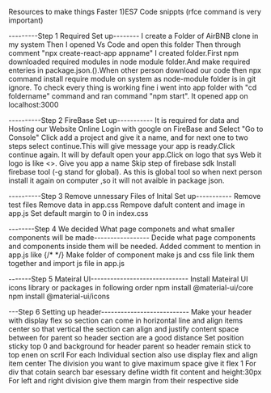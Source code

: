 Resources to make things Faster
1)ES7 Code snippts (rfce command is very important)



---------Step 1    Required Set up--------
I create a Folder of AirBNB clone in my system
Then I opened Vs Code and open this folder
Then through comment "npx create-react-app appname"  I created folder.First npm downloaded required modules in node module folder.And make required enteries in package.json.().When other person download our code then npx command install require module on system as node-module folder is in git ignore.
To check every thing is working fine i went into app folder with "cd foldername" command and ran command "npm start". It opened app on localhost:3000


----------Step 2    FireBase Set up-----------
It is required for data and Hosting our Website Online
Login with google on FireBase and Select "Go to Console"
Click  add a project and give it a name, and for next one to two steps select continue.This will give message your app is ready.Click continue again.
It will by default open your app.Click on logo that sys Web it logo is like <>.
Give you app a name
Skip step of firebase sdk
Install firebase tool     (-g stand for global).
As this is global tool so when next person install it again on computer ,so it will not avaible in package json.


----------Step 3    Remove unnessary Files of Inital Set up-----------
Remove test files
Remove data in app.css
Rempove dafult content and image in app.js
Set default margin to 0 in index.css


--------Step 4     We decided What page componets and what smaller components will be made-----------------
Decide what page  components and components inside them will be needed. 
Added comment to mention in app.js like {/*   */}
Make folder of  component make js and css file link them together and import js file in app.js

-------Step 5 Mateiral UI------------------------------
Install Mateiral UI  icons library or packages in following order
npm install @material-ui/core
npm install @material-ui/icons


---Step 6 Setting up header---------------------------
Make your header with display flex so section can come in horizontal line and align items center so that vertical the section can align
and justify content space between for parent so header section are a good distance
Set position sticky top 0 and background for header parent so header remain stick to top enen on scrll
For each Individual section also use display flex and align item center
The division you want to give maximum space give it flex 1
For div that cotain search bar esessary define width fit content and height:30px
For left and right division give them margin from their respective side



